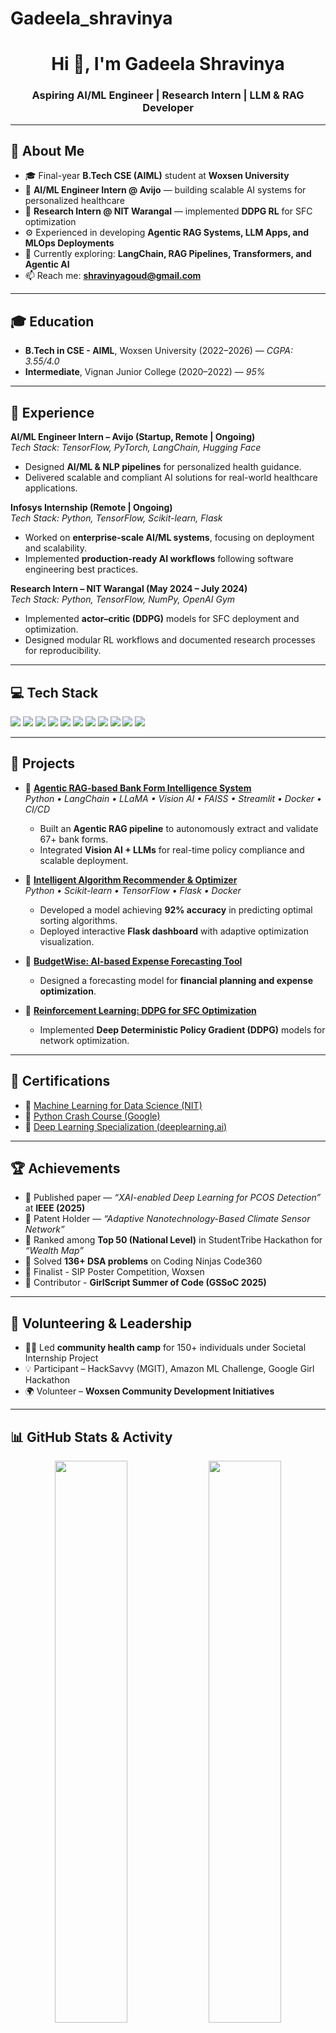 # Gadeela_shravinya
<!-- 
✨ Customize your project links, LinkedIn, and add/remove certifications as needed.
✨ Add/change project repo URLs.
✨ Update achievements as your journey grows!
-->

<h1 align="center">Hi 👋, I'm Gadeela Shravinya</h1>
<h3 align="center">Aspiring AI/ML Engineer | Research Intern | LLM & RAG Developer</h3>

---

## 🎯 About Me

- 🎓 Final-year **B.Tech CSE (AIML)** student at **Woxsen University**
- 💼 **AI/ML Engineer Intern @ Avijo** — building scalable AI systems for personalized healthcare  
- 🔬 **Research Intern @ NIT Warangal** — implemented **DDPG RL** for SFC optimization  
- ⚙️ Experienced in developing **Agentic RAG Systems, LLM Apps, and MLOps Deployments**
- 🌱 Currently exploring: **LangChain, RAG Pipelines, Transformers, and Agentic AI**
- 📫 Reach me: **shravinyagoud@gmail.com**

---

## 🎓 Education

- **B.Tech in CSE - AIML**, Woxsen University (2022–2026) — *CGPA: 3.55/4.0*  
- **Intermediate**, Vignan Junior College (2020–2022) — *95%*

---

## 💼 Experience

**AI/ML Engineer Intern – Avijo (Startup, Remote | Ongoing)**  
_Tech Stack: TensorFlow, PyTorch, LangChain, Hugging Face_  
- Designed **AI/ML & NLP pipelines** for personalized health guidance.  
- Delivered scalable and compliant AI solutions for real-world healthcare applications.  

**Infosys Internship (Remote | Ongoing)**  
_Tech Stack: Python, TensorFlow, Scikit-learn, Flask_  
- Worked on **enterprise-scale AI/ML systems**, focusing on deployment and scalability.  
- Implemented **production-ready AI workflows** following software engineering best practices.  

**Research Intern – NIT Warangal (May 2024 – July 2024)**  
_Tech Stack: Python, TensorFlow, NumPy, OpenAI Gym_  
- Implemented **actor–critic (DDPG)** models for SFC deployment and optimization.  
- Designed modular RL workflows and documented research processes for reproducibility.  

---

## 💻 Tech Stack

<p>
  <img src="https://img.shields.io/badge/Python-3776AB?style=flat&logo=python&logoColor=white"/>
  <img src="https://img.shields.io/badge/TensorFlow-FF6F00?style=flat&logo=tensorflow&logoColor=white"/>
  <img src="https://img.shields.io/badge/PyTorch-EE4C2C?style=flat&logo=pytorch&logoColor=white"/>
  <img src="https://img.shields.io/badge/Scikit--learn-F7931E?style=flat&logo=scikit-learn&logoColor=white"/>
  <img src="https://img.shields.io/badge/LangChain-121212?style=flat&logo=chainlink&logoColor=white"/>
  <img src="https://img.shields.io/badge/Hugging%20Face-FFD21E?style=flat&logo=huggingface&logoColor=black"/>
  <img src="https://img.shields.io/badge/Streamlit-FF4B4B?style=flat&logo=streamlit&logoColor=white"/>
  <img src="https://img.shields.io/badge/FastAPI-009688?style=flat&logo=fastapi&logoColor=white"/>
  <img src="https://img.shields.io/badge/Docker-2496ED?style=flat&logo=docker&logoColor=white"/>
  <img src="https://img.shields.io/badge/Google%20Cloud-4285F4?style=flat&logo=googlecloud&logoColor=white"/>
  <img src="https://img.shields.io/badge/GitHub-181717?style=flat&logo=github&logoColor=white"/>
</p>

---

## 🚀 Projects

- 🔹 [**Agentic RAG-based Bank Form Intelligence System**](https://github.com/Shravinya/Agentic-Rag)  
  *Python • LangChain • LLaMA • Vision AI • FAISS • Streamlit • Docker • CI/CD*  
  - Built an **Agentic RAG pipeline** to autonomously extract and validate 67+ bank forms.  
  - Integrated **Vision AI + LLMs** for real-time policy compliance and scalable deployment.  

- 🔹 [**Intelligent Algorithm Recommender & Optimizer**](https://github.com/Shravinya/Applicative)  
  *Python • Scikit-learn • TensorFlow • Flask • Docker*  
  - Developed a model achieving **92% accuracy** in predicting optimal sorting algorithms.  
  - Deployed interactive **Flask dashboard** with adaptive optimization visualization.  

- 🔹 [**BudgetWise: AI-based Expense Forecasting Tool**](https://github.com/Shravinya/BudgetWise-AI-based-Expense-Forecasting-Tool)  
  - Designed a forecasting model for **financial planning and expense optimization**.  

- 🔹 [**Reinforcement Learning: DDPG for SFC Optimization**](https://github.com/Shravinya/Reinforcement-learning)  
  - Implemented **Deep Deterministic Policy Gradient (DDPG)** models for network optimization.  

---

## 🧠 Certifications

- 🧩 [Machine Learning for Data Science (NIT)](https://github.com/Shravinya/Certifications/blob/main/NIT%20workshop_Certificate.pdf)  
- 🐍 [Python Crash Course (Google)](https://github.com/Shravinya/Certifications/blob/main/python%20coursera%20certificate.pdf)  
- 🤖 [Deep Learning Specialization (deeplearning.ai)](https://github.com/Shravinya/Certifications/blob/main/deeplearning_cetificate.pdf)  

---

## 🏆 Achievements

- 📰 Published paper — *“XAI-enabled Deep Learning for PCOS Detection”* at **IEEE (2025)**  
- 🧾 Patent Holder — *“Adaptive Nanotechnology-Based Climate Sensor Network”*  
- 🥇 Ranked among **Top 50 (National Level)** in StudentTribe Hackathon for *“Wealth Map”*  
- 🧠 Solved **136+ DSA problems** on Coding Ninjas Code360  
- 🏅 Finalist - SIP Poster Competition, Woxsen  
- 💪 Contributor - **GirlScript Summer of Code (GSSoC 2025)**  

---

## 🤝 Volunteering & Leadership

- 👩‍⚕️ Led **community health camp** for 150+ individuals under Societal Internship Project  
- 💡 Participant – HackSavvy (MGIT), Amazon ML Challenge, Google Girl Hackathon  
- 🌍 Volunteer – **Woxsen Community Development Initiatives**  

---

## 📊 GitHub Stats & Activity

<p align="center">
  <img width="48%" src="https://github-readme-stats.vercel.app/api?username=shravinya&show_icons=true&theme=tokyonight" />
  <img width="48%" src="https://github-readme-streak-stats.herokuapp.com/?user=shravinya&theme=tokyonight" />
</p>

<p align="center">
  <img width="95%" src="https://github-readme-activity-graph.vercel.app/graph?username=shravinya&theme=react-dark&hide_border=true&area=true" />
</p>

<p align="center">
  <img src="https://github-profile-summary-cards.vercel.app/api/cards/profile-details?username=shravinya&theme=tokyonight" />
</p>

---

## 📊 Most Used Languages 

<p align="center">
  <img src="https://github-readme-stats.vercel.app/api/top-langs/?username=shravinya&layout=compact&theme=tokyonight"/>
</p>

---

## 🔗 Connect With Me

<p align="center">
  <a href="mailto:shravinyagoud@gmail.com"><img src="https://img.shields.io/badge/Gmail-D14836?style=flat&logo=gmail&logoColor=white"/></a>
  <a href="https://www.linkedin.com/in/shravinyagadeela/"><img src="https://img.shields.io/badge/LinkedIn-2A65BC?style=flat&logo=linkedin&logoColor=white"/></a>
  <a href="https://github.com/shravinya"><img src="https://img.shields.io/badge/GitHub-181717?style=flat&logo=github&logoColor=white"/></a>
  <img src="https://img.shields.io/badge/LinkedIn_Connections-500%2B-blue?style=flat&logo=linkedin" alt="LinkedIn Connections"/>
</p>

---

<!-- 
💡 Tip: Add a fun fact, motto, or personal touch at the end!
-->
